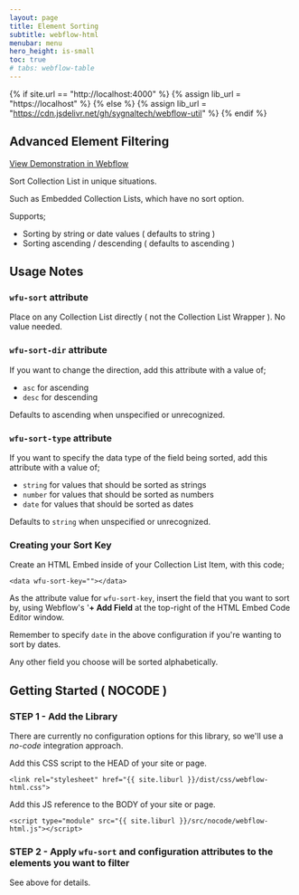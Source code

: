 ```yaml
---
layout: page
title: Element Sorting
subtitle: webflow-html
menubar: menu
hero_height: is-small
toc: true
# tabs: webflow-table
---
```


{% if site.url == "http://localhost:4000" %}
{% assign lib_url = "https://localhost" %}
{% else %}
{% assign lib_url = "https://cdn.jsdelivr.net/gh/sygnaltech/webflow-util" %}
{% endif %}

## Advanced Element Filtering

<a class="button is-danger" href="https://webflow-collections.webflow.io/advanced-filter" target="_blank">View Demonstration in Webflow</a>

Sort Collection List in unique situations.

Such as Embedded Collection Lists, which have no sort option.

Supports;

- Sorting by string or date values ( defaults to string )
- Sorting ascending / descending ( defaults to ascending )


## Usage Notes

### `wfu-sort` attribute

Place on any Collection List directly ( not the Collection List Wrapper ).
No value needed.

### `wfu-sort-dir` attribute

If you want to change the direction, add this attribute with a value of;

- `asc` for ascending
- `desc` for descending

Defaults to ascending when unspecified or unrecognized.

### `wfu-sort-type` attribute

If you want to specify the data type of the field being sorted, add this attribute with a value of;

- `string` for values that should be sorted as strings
- `number` for values that should be sorted as numbers
- `date` for values that should be sorted as dates

Defaults to `string` when unspecified or unrecognized.


### Creating your Sort Key

Create an HTML Embed inside of your Collection List Item,
with this code;

```
<data wfu-sort-key=""></data>
```

As the attribute value for `wfu-sort-key`, insert the field that you want to sort by, 
using Webflow's '**+ Add Field** at the top-right of the HTML Embed Code Editor window.

Remember to specify `date` in the above configuration if you're wanting to sort by dates.

Any other field you choose will be sorted alphabetically.


## Getting Started ( NOCODE )


### STEP 1 - Add the Library


There are currently no configuration options for this library, so we'll use a *no-code* integration approach.

Add this CSS script to the HEAD of your site or page.

```
<link rel="stylesheet" href="{{ site.liburl }}/dist/css/webflow-html.css">
```

Add this JS reference to the BODY of your site or page.

```
<script type="module" src="{{ site.liburl }}/src/nocode/webflow-html.js"></script>
```



### STEP 2 - Apply `wfu-sort` and configuration attributes to the elements you want to filter


See above for details. 

